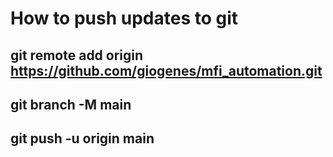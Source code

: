 # How to push updates to git

## git remote add origin https://github.com/giogenes/mfi_automation.git

## git branch -M main

## git push -u origin main
